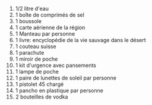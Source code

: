 <!-- 1. 1/2 litre d'eau
2. 1 boîte de comprimés de sel
3. Un livre: encyclopédie de la vie sauvage dans le désert
4. 1 Manteau par personne
5. 1 boussole
6. 1 carte aérienne de la région
7. 1 couteau suisse
8. 1 miroir de poche 
9. 1 kit d'urgence avec pansements
10. 1 lampe de poche
11. Un parachute
12. 1 pancho en plastique par personne
13. 1 paire de lunettes de soleil par personne
14. 1 pistolet 45 chargé
15. 2 bouteilles de vodka  -->


1. 1/2 litre d'eau
2. 1 boîte de comprimés de sel
3. 1 boussole
4. 1 carte aérienne de la région
5. 1 Manteau par personne
6. 1 livre: encyclopédie de la vie sauvage dans le désert
7. 1 couteau suisse
8. 1 parachute
9. 1 miroir de poche 
10. 1 kit d'urgence avec pansements
11. 1 lampe de poche
12. 1 paire de lunettes de soleil par personne
13. 1 pistolet 45 chargé
14. 1 pancho en plastique par personne
15. 2 bouteilles de vodka 